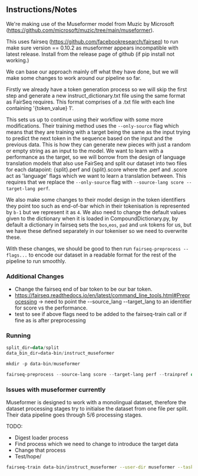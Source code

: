 ## Instructions/Notes

We're making use of the Museformer model from Muzic by Microsoft (https://github.com/microsoft/muzic/tree/main/museformer).

This uses fairseq (https://github.com/facebookresearch/fairseq) to run make sure version == 0.10.2 as museformer appears incompatible with latest release. Install from the release page of github (if pip install not working.)

We can base our approach mainly off what they have done, but we will make some changes to work around our pipeline so far.

Firstly we already have a token generation process so we will skip the first step and generate a new instruct_dictionary.txt file using the same format as FairSeq requires. This format comprises of a .txt file with each line containing '{token_value} 1'.

This sets us up to continue using their workflow with some more modifications. Their training method uses the ```--only-source``` flag which means that they are training with a target being the same as the input trying to predict the next token in the sequence based on the input and the previous data. This is how they can generate new pieces with just a random or empty string as an input to the model. We want to learn with a performance as the target, so we will borrow from the design of language translation models that also use FairSeq and split our dataset into two files for each datapoint: {split}.perf and {split}.score where the .perf and .score act as 'language' flags which we want to learn a translation between. This requires that we replace the ```--only-source``` flag with ```--source-lang score --target-lang perf```.

We also make some changes to their model design in the token identifiers they point too such as end-of-bar which in their tokenisation is represented by ```b-1``` but we represent it as ```4```. We also need to change the default values given to the dictionary when it is loaded in CompoundDictionary.py, by default a dictionary in fairseq sets the ```bos```,```eos```, ```pad``` and ```unk``` tokens for us, but we have these defined separately in our tokeniser so we need to overwrite these.


With these changes, we should be good to then run ```fairseq-preprocess --flags...``` to encode our dataset in a readable format for the rest of the pipeline to run smoothly. 


### Additional Changes
- Change the fairseq end of bar token to be our bar token.
- https://fairseq.readthedocs.io/en/latest/command_line_tools.html#Preprocessing -> need to point the --source_lang --target_lang to an identifier for score vs the performance.
- test to see if above flags need to be added to the fairseq-train call or if fine as is after preprocessing

### Running

```powershell
split_dir=data/split
data_bin_dir=data-bin/instruct_museformer

mkdir -p data-bin/museformer

fairseq-preprocess --source-lang score --target-lang perf --trainpref data/tokens/train --validpref data/tokens/val --testpref data/tokens/test --destdir data-bin/instruct_museformer --srcdict data/meta/our_dict.txt --tgtdict data/meta/our_dict.txt
  ```



### Issues with museformer currently
Museformer is designed to work with a monolingual dataset, therefore the dataset processing stages try to initialse the dataset from one file per split. Their data pipeline goes through 5/6 processing stages.

TODO:
- Digest loader process
- Find process which we need to change to introduce the target data
- Change that process
- Test/hope/


```bash
fairseq-train data-bin/instruct_museformer --user-dir museformer --task museformer_language_modeling --arch museformer_lm_v2s1 --con2con '((((-2, 0), -4, -8, -12, -16, -24, -32),),)' --con2sum '((((None, -32), (-31, -24), (-23, -16), (-15, -12), (-11, -8), (-7, -4), -3,),),)' --num-layers 4 --tokens-per-sample 100000 --truncate-train 15360 --truncate-valid 10240 --batch-size 1 --update-freq 1 --optimizer adam --adam-betas '(0.9, 0.98)' --adam-eps 1e-9 --weight-decay 0.01 --lr 5e-4 --lr-scheduler inverse_sqrt --warmup-updates 16000   --max-update 1000000 --validate-interval 1000000000 --save-interval 1000000000 --save-interval-updates 5000 --fp16 --log-interval 10 --tensorboard-logdir tb_log/museformer_instruct  --num-workers 8 --save-dir checkpoints/museformer_instruct --beat-mask-ts True --take-bos-as-bar True --log-format simple | tee log/museformer_instruct.log
```